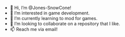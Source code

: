 - 👋 Hi, I’m @Jones-SnowCone!
- 👀 I’m interested in game development.
- 🌱 I’m currently learning to mod for games.
- 💞️ I’m looking to collaborate on a repository that I like.
- 📫 Reach me via email!

<!---
Jones-SnowCone/Jones-SnowCone is a ✨ special ✨ repository because its `README.md` (this file) appears on your GitHub profile.
You can click the Preview link to take a look at your changes.
--->
